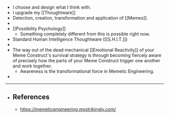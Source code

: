 - I choose and design what I think with.
- I upgrade my [[Thoughtware]]
- Detection, creation, transformation and application of [[Memes]].
-
- [[Possibility Psychology]]
	- Something completely different from this is possible right now.
- Standard Human Intelligence Thoughtware ([[S.H.I.T.]])
-
- The way out of the dead mechanical [[Emotional Reactivity]] of your Meme Construct's survival strategy is through becoming fiercely aware of precisely how the parts of your Meme Construct trigger one another and work together.
	- Awareness is the transformational force in Memetic Engineering.
-
- ---
- ## References
	- https://memeticengineering.mystrikingly.com/